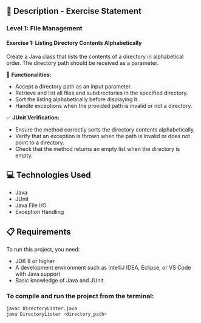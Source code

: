## 📄 Description - Exercise Statement

### Level 1: File Management

#### Exercise 1: Listing Directory Contents Alphabetically
Create a Java class that lists the contents of a directory in alphabetical order. The directory path should be received as a parameter.

📌 **Functionalities:**
- Accept a directory path as an input parameter.
- Retrieve and list all files and subdirectories in the specified directory.
- Sort the listing alphabetically before displaying it.
- Handle exceptions when the provided path is invalid or not a directory.

✅ **JUnit Verification:**
- Ensure the method correctly sorts the directory contents alphabetically.
- Verify that an exception is thrown when the path is invalid or does not point to a directory.
- Check that the method returns an empty list when the directory is empty.

## 💻 Technologies Used
- Java
- JUnit
- Java File I/O
- Exception Handling

## 📋 Requirements
To run this project, you need:
- JDK 8 or higher
- A development environment such as IntelliJ IDEA, Eclipse, or VS Code with Java support
- Basic knowledge of Java and JUnit

### To compile and run the project from the terminal:
```sh
javac DirectoryLister.java
java DirectoryLister <directory_path>
```

